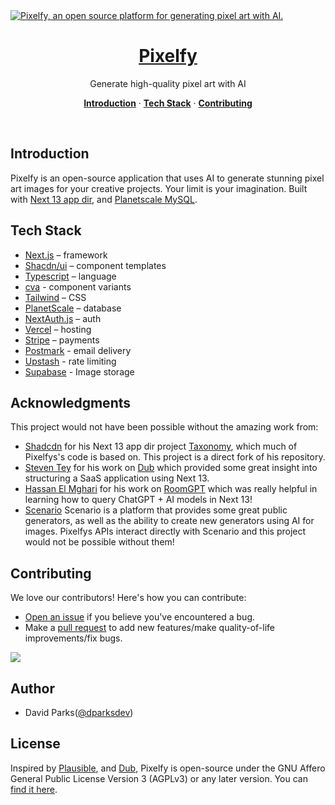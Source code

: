 <a href="https://pixelfy.ai">
  <img alt="Pixelfy, an open source platform for generating pixel art with AI." src="https://www.pixelfy.ai/pixelfy-og.png">
  <h1 align="center">Pixelfy</h1>
</a>

<p align="center">
Generate high-quality pixel art with AI
</p>

<!-- <p align="center">
  <a href="https://github.com/davidtparks/vamp/blob/main/LICENSE.md">
    <img src="https://img.shields.io/github/license/davidtparks/vamp?label=license&logo=github&color=f80&logoColor=fff" alt="License" />
  </a>
</p> -->

<p align="center">
  <a href="#introduction"><strong>Introduction</strong></a> ·
  <a href="#tech-stack"><strong>Tech Stack</strong></a> ·
  <a href="#contributing"><strong>Contributing</strong></a>
</p>
<br/>

## Introduction

Pixelfy is an open-source application that uses AI to generate stunning pixel art images for your creative projects. Your limit is your imagination. Built with [Next 13 app dir](http://beta.nextjs.org), and [Planetscale MySQL](https://planetscale.com/).

## Tech Stack

-   [Next.js](https://nextjs.org/) – framework
-   [Shacdn/ui](https://ui.shadcn.com/) – component templates
-   [Typescript](https://www.typescriptlang.org/) – language
-   [cva](https://github.com/joe-bell/cva) - component variants
-   [Tailwind](https://tailwindcss.com/) – CSS
-   [PlanetScale](https://planetscale.com/) – database
-   [NextAuth.js](https://next-auth.js.org/) – auth
-   [Vercel](https://vercel.com/) – hosting
-   [Stripe](https://stripe.com/) – payments
-   [Postmark](https://postmarkapp.com/) - email delivery
-   [Upstash](https://upstash.com/) - rate limiting
-   [Supabase](https://supabase.com/) - Image storage

## Acknowledgments

This project would not have been possible without the amazing work from:

-   [Shadcdn](https://twitter.com/shadcn) for his Next 13 app dir project [Taxonomy](https://github.com/shadcn/taxonomy), which much of Pixelfys's code is based on. This project is a direct fork of his repository.
-   [Steven Tey](https://twitter.com/steventey) for his work on [Dub](https://www.dub.sh) which provided some great insight into structuring a SaaS application using Next 13.
-   [Hassan El Mghari](https://twitter.com/nutlope) for his work on [RoomGPT](https://www.roomgpt.io/) which was really helpful in learning how to query ChatGPT + AI models in Next 13!
-   [Scenario](https://www.scenario.com/) Scenario is a platform that provides some great public generators, as well as the ability to create new generators using AI for images. Pixelfys APIs interact directly with Scenario and this project would not be possible without them!

## Contributing

We love our contributors! Here's how you can contribute:

-   [Open an issue](https://github.com/davidtparks/pixelfy/issues) if you believe you've encountered a bug.
-   Make a [pull request](https://github.com/davidtparks/pixelfy/pull) to add new features/make quality-of-life improvements/fix bugs.

<a href="https://github.com/davidtparks/pixelfy/graphs/contributors">
  <img src="https://contrib.rocks/image?repo=davidtparks/pixelfy" />
</a>

## Author

-   David Parks([@dparksdev](https://twitter.com/dparksdev))

## License

Inspired by [Plausible](https://plausible.io/), and [Dub](https://dub.sh/), Pixelfy is open-source under the GNU Affero General Public License Version 3 (AGPLv3) or any later version. You can [find it here](https://github.com/davidtparks/pixelfy/blob/main/LICENSE.md).
